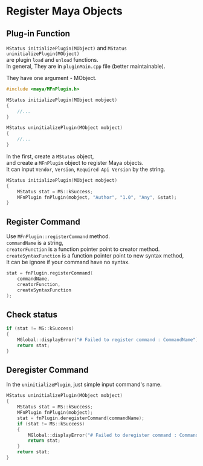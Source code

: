 # Register Maya Objects

## Plug-in Function

`MStatus initializePlugin(MObject)` and `MStatus uninitializePlugin(MObject)`</br>
are plugin `load` and `unload` functions.</br>
In general, They are in `pluginMain.cpp` file (better maintainable).

They have one argument - MObject.

```cpp
#include <maya/MFnPlugin.h>

MStatus initializePlugin(MObject mobject)
{
    //...
}

MStatus uninitializePlugin(MObject mobject)
{
    //...
}
```

In the first, create a `MStatus` object,</br>
and create a `MFnPlugin` object to register Maya objects.</br>
It can input `Vendor`, `Version`, `Required Api Version` by the string.

```cpp
MStatus initializePlugin(MObject mobject)
{
    MStatus stat = MS::kSuccess;
    MFnPlugin fnPlugin(mobject, "Author", "1.0", "Any", &stat);
}
```

## Register Command

Use `MFnPlugin::registerCommand` method.</br>
`commandName` is a string,</br>
`creatorFunction` is a function pointer point to creator method.</br>
`createSyntaxFunction` is a function pointer point to new syntax method,</br>
It can be ignore if your command have no syntax.

```cpp
stat = fnPlugin.registerCommand(
    commandName,
    creatorFunction,
    createSyntaxFunction
);
```

## Check status

```cpp
if (stat != MS::kSuccess)
{
    MGlobal::displayError("# Failed to register command : CommandName");
    return stat;
}
```

## Deregister Command

In the `uninitializePlugin`, just simple input command's name.

```cpp
MStatus uninitializePlugin(MObject mobject)
{
    MStatus stat = MS::kSuccess;
    MFnPlugin fnPlugin(mobject);
    stat = fnPlugin.deregisterCommand(commandName);
    if (stat != MS::kSuccess)
    {
        MGlobal::displayError("# Failed to deregister command : CommandName");
        return stat;
    }
    return stat;
}
```
